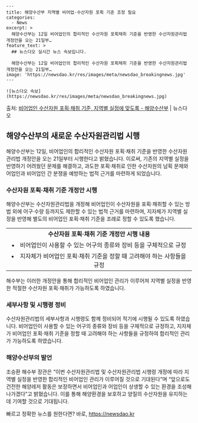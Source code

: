     ---
    title: 해양수산부 지역별 비어업·수산자원 포획 기준 조정 필요
    categories:
      - News
    excerpt: >
      해양수산부는 12일 비어업인의 합리적인 수산자원 포획채취 기준을 반영한 수산자원관리법 개정안을 오는 21일부…
    feature_text: >
      ## 뉴스다오 실시간 뉴스 속보입니다.
    
      해양수산부는 12일 비어업인의 합리적인 수산자원 포획채취 기준을 반영한 수산자원관리법 개정안을 오는 21일부…
    image: 'https://newsdao.kr/res/images/meta/newsdao_breakingnews.jpg'
    ---
    
    ![뉴스다오 속보](https://newsdao.kr/res/images/meta/newsdao_breakingnews.jpg)

<p>출처: <a href="https://newsdao.kr/2781" rel="dofollow">비어업인 수산자원 포획·채취 기준, 지역별 실정에 맞도록 - 해양수산부</a> | 뉴스다오</p>

<h2 data-ke-size="size26">해양수산부의 새로운 수산자원관리법 시행</h2>
<p data-ke-size="size16">해양수산부는 12일, 비어업인의 합리적인 수산자원 포획·채취 기준을 반영한 수산자원관리법 개정안을 오는 21일부터 시행한다고 밝혔습니다. 이로써, 기존의 지역별 실정을 반영하기 어려웠던 문제를 해결하고, 과도한 포획·채취로 인한 수산자원의 남획 문제와 어업인과 비어업인 간 분쟁을 예방하는 법적 근거를 마련하게 되었습니다.</p>

<h3 data-ke-size="size24">수산자원 포획·채취 기준 개정안 시행</h3>
<p data-ke-size="size16">해양수산부는 수산자원관리법을 개정해 비어업인이 수산자원을 포획·채취할 수 있는 방법 외에 어구·수량 등까지도 제한할 수 있는 법적 근거를 마련하며, 지자체가 지역별 실정을 반영해 별도의 비어업인 포획·채취 기준을 조례로 정할 수 있도록 했습니다.</p>
<table>
  <tr>
    <td style="text-align: center; height: 17px;"><b>수산자원 포획·채취 기준 개정안 시행 내용</b></td>
  </tr>
  <tr>
    <td style="text-align: center; height: 17px;"><li>비어업인이 사용할 수 있는 어구의 종류와 장비 등을 구체적으로 규정</li></td>
  </tr>
  <tr>
    <td style="text-align: center; height: 17px;"><li>지자체가 비어업인 포획·채취 기준을 정할 때 고려해야 하는 사항들을 규정</li></td>
  </tr>
</table>
<p data-ke-size="size16">해수부는 이러한 개정안을 통해 합리적인 비어업인 관리가 이루어져 지역별 실정을 반영한 적절한 수산자원 포획·채취가 가능하도록 하였습니다.</p>

<h3 data-ke-size="size24">세부사항 및 시행령 정비</h3>
<p data-ke-size="size16">수산자원관리법의 세부사항과 시행령도 함께 정비되어 적기에 시행될 수 있도록 하였습니다. 비어업인이 사용할 수 있는 어구의 종류와 장비 등을 구체적으로 규정하고, 지자체가 비어업인 포획·채취 기준을 정할 때 고려해야 하는 사항들을 규정하여 합리적인 관리가 가능하도록 하였습니다.</p>

<h3 data-ke-size="size24">해양수산부의 발언</h3>
<p data-ke-size="size16">조승환 해수부 장관은 “이번 수산자원관리법 및 수산자원관리법 시행령 개정에 따라 지역별 실정을 반영한 합리적인 비어업인 관리가 이루어질 것으로 기대된다”며 “앞으로도 건전한 해양레저 활동은 보장하면서 비어업인과 어업인이 상생할 수 있는 환경을 조성해 나가겠다”고 밝혔습니다. 이를 통해 해양환경을 보호하고 양질의 수산자원을 유지하는 데 기여할 것으로 기대됩니다.</p> 

빠르고 정확한 뉴스를 원한다면? 바로, <a href="https://newsdao.kr" rel="dofollow">https://newsdao.kr</a>


    
